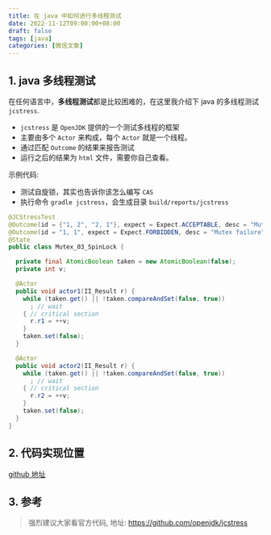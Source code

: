 ```yaml
---
title: 在 java 中如何进行多线程测试
date: 2022-11-12T09:00:00+08:00
draft: false
tags: [java]
categories: [微信文章]
---
```


## 1. java 多线程测试

在任何语言中，**多线程测试**都是比较困难的，在这里我介绍下 java 的多线程测试 `jcstress`.

* `jcstress` 是 `OpenJDK` 提供的一个测试多线程的框架
* 主要由多个 `Actor` 来构成，每个 `Actor` 就是一个线程。
* 通过匹配 `Outcome` 的结果来报告测试
* 运行之后的结果为 `html` 文件，需要你自己查看。

示例代码:

* 测试自旋锁，其实也告诉你该怎么编写 `CAS`
* 执行命令 `gradle jcstress`，会生成目录 `build/reports/jcstress` 

```java
@JCStressTest
@Outcome(id = {"1, 2", "2, 1"}, expect = Expect.ACCEPTABLE, desc = "Mutex works")
@Outcome(id = "1, 1", expect = Expect.FORBIDDEN, desc = "Mutex failure")
@State
public class Mutex_03_SpinLock {

  private final AtomicBoolean taken = new AtomicBoolean(false);
  private int v;

  @Actor
  public void actor1(II_Result r) {
    while (taken.get() || !taken.compareAndSet(false, true))
      ; // wait
    { // critical section
      r.r1 = ++v;
    }
    taken.set(false);
  }

  @Actor
  public void actor2(II_Result r) {
    while (taken.get() || !taken.compareAndSet(false, true))
      ; // wait
    { // critical section
      r.r2 = ++v;
    }
    taken.set(false);
  }
}
```

## 2. 代码实现位置

[github 地址](https://github.com/ooooo-youwillsee/java-framework-guide/blob/main/demo-java-jcstress)


## 3. 参考

> 强烈建议大家看官方代码, 地址: https://github.com/openjdk/jcstress